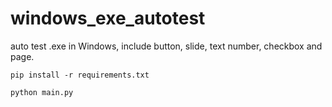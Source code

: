 # windows_exe_autotest
auto test .exe in Windows, include button, slide, text number, checkbox and page.

```
pip install -r requirements.txt

python main.py
```
